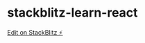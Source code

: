 # stackblitz-learn-react

[Edit on StackBlitz ⚡️](https://stackblitz.com/edit/stackblitz-starters-wereb2)